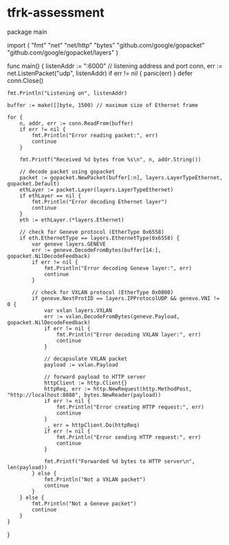 # tfrk-assessment

package main

import (
    "fmt"
    "net"
    "net/http"
    "bytes"
    "github.com/google/gopacket"
    "github.com/google/gopacket/layers"
)

func main() {
    listenAddr := ":6000" // listening address and port
    conn, err := net.ListenPacket("udp", listenAddr)
    if err != nil {
        panic(err)
    }
    defer conn.Close()

    fmt.Println("Listening on", listenAddr)

    buffer := make([]byte, 1500) // maximum size of Ethernet frame

    for {
        n, addr, err := conn.ReadFrom(buffer)
        if err != nil {
            fmt.Println("Error reading packet:", err)
            continue
        }

        fmt.Printf("Received %d bytes from %s\n", n, addr.String())

        // decode packet using gopacket
        packet := gopacket.NewPacket(buffer[:n], layers.LayerTypeEthernet, gopacket.Default)
        ethLayer := packet.Layer(layers.LayerTypeEthernet)
        if ethLayer == nil {
            fmt.Println("Error decoding Ethernet layer")
            continue
        }
        eth := ethLayer.(*layers.Ethernet)

        // check for Geneve protocol (EtherType 0x6558)
        if eth.EthernetType == layers.EthernetType(0x6558) {
            var geneve layers.GENEVE
            err := geneve.DecodeFromBytes(buffer[14:], gopacket.NilDecodeFeedback)
            if err != nil {
                fmt.Println("Error decoding Geneve layer:", err)
                continue
            }

            // check for VXLAN protocol (EtherType 0x0800)
            if geneve.NextProtID == layers.IPProtocolUDP && geneve.VNI != 0 {
                var vxlan layers.VXLAN
                err := vxlan.DecodeFromBytes(geneve.Payload, gopacket.NilDecodeFeedback)
                if err != nil {
                    fmt.Println("Error decoding VXLAN layer:", err)
                    continue
                }

                // decapsulate VXLAN packet
                payload := vxlan.Payload

                // forward payload to HTTP server
                httpClient := http.Client{}
                httpReq, err := http.NewRequest(http.MethodPost, "http://localhost:8080", bytes.NewReader(payload))
                if err != nil {
                    fmt.Println("Error creating HTTP request:", err)
                    continue
                }
                _, err = httpClient.Do(httpReq)
                if err != nil {
                    fmt.Println("Error sending HTTP request:", err)
                    continue
                }

                fmt.Printf("Forwarded %d bytes to HTTP server\n", len(payload))
            } else {
                fmt.Println("Not a VXLAN packet")
                continue
            }
        } else {
            fmt.Println("Not a Geneve packet")
            continue
        }
    }
}
